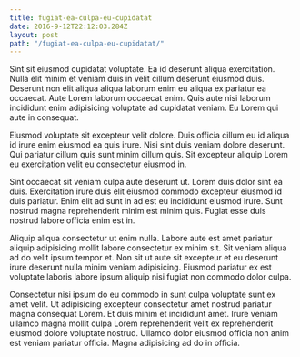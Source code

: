 ```yaml
---
title: fugiat-ea-culpa-eu-cupidatat
date: 2016-9-12T22:12:03.284Z
layout: post
path: "/fugiat-ea-culpa-eu-cupidatat/"
---
```


Sint sit eiusmod cupidatat voluptate. Ea id deserunt aliqua exercitation. Nulla elit minim et veniam duis in velit cillum deserunt eiusmod duis. Deserunt non elit aliqua aliqua laborum enim eu aliqua ex pariatur ea occaecat. Aute Lorem laborum occaecat enim. Quis aute nisi laborum incididunt enim adipisicing voluptate ad cupidatat veniam. Eu Lorem qui aute in consequat.

Eiusmod voluptate sit excepteur velit dolore. Duis officia cillum eu id aliqua id irure enim eiusmod ea quis irure. Nisi sint duis veniam dolore deserunt. Qui pariatur cillum quis sunt minim cillum quis. Sit excepteur aliquip Lorem eu exercitation velit eu consectetur eiusmod in.

Sint occaecat sit veniam culpa aute deserunt ut. Lorem duis dolor sint ea duis. Exercitation irure duis elit eiusmod commodo excepteur eiusmod id duis pariatur. Enim elit ad sunt in ad est eu incididunt eiusmod irure. Sunt nostrud magna reprehenderit minim est minim quis. Fugiat esse duis nostrud labore officia enim est in.

Aliquip aliqua consectetur ut enim nulla. Labore aute est amet pariatur aliquip adipisicing mollit labore consectetur ex minim sit. Sit veniam aliqua ad do velit ipsum tempor et. Non sit ut aute sit excepteur et eu deserunt irure deserunt nulla minim veniam adipisicing. Eiusmod pariatur ex est voluptate laboris labore ipsum aliquip nisi fugiat non commodo dolor culpa.

Consectetur nisi ipsum do eu commodo in sunt culpa voluptate sunt ex amet velit. Ut adipisicing excepteur consectetur amet nostrud pariatur magna consequat Lorem. Et duis minim et incididunt amet. Irure veniam ullamco magna mollit culpa Lorem reprehenderit velit ex reprehenderit eiusmod dolore voluptate nostrud. Ullamco dolor eiusmod officia non anim est veniam pariatur officia. Magna adipisicing ad do in officia.